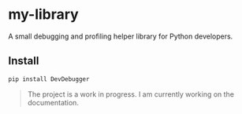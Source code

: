 # my-library

A small debugging and profiling helper library for Python developers.

## Install

```bash
pip install DevDebugger
```

> The project is a work in progress.
> I am currently working on the documentation.
